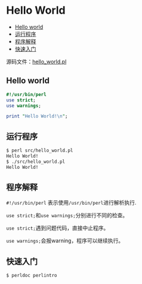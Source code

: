# Hello World
<!-- vim-markdown-toc GFM -->

* [Hello world](#hello-world)
* [运行程序](#运行程序)
* [程序解释](#程序解释)
* [快速入门](#快速入门)

<!-- vim-markdown-toc -->

源码文件：[hello_world.pl](src/hello_world.pl)

## Hello world

```perl
#!/usr/bin/perl
use strict;
use warnings;

print "Hello World!\n";
```

## 运行程序

```bash
$ perl src/hello_world.pl
Hello World!
$ ./src/hello_world.pl
Hello World!
```


## 程序解释

`#!/usr/bin/perl` 表示使用`/usr/bin/perl`进行解析执行.


`use strict;`和`use warnings;`分别进行不同的检查。

`use strict;`遇到问题代码，直接中止程序。

`use warnings;`会报warning，程序可以继续执行。


## 快速入门

```bash
$ perldoc perlintro
```
